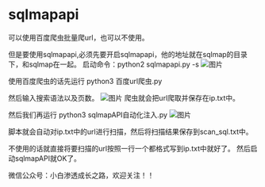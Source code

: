 # sqlmapapi

可以使用百度爬虫批量爬url，也可以不使用。

但是要使用sqlmapapi,必须先要开启sqlmapapi，他的地址就在sqlmap的目录下，和sqlmap在一起。
启动命令：python2 sqlmapapi.py -s
![图片](https://user-images.githubusercontent.com/47450364/164986612-96c8f6e5-5bd4-4011-82bd-8fd6010f5824.png)


使用百度爬虫的话先运行
python3 百度url爬虫.py

然后输入搜索语法以及页数。
![图片](https://user-images.githubusercontent.com/47450364/164986623-3a8bb89e-ea96-4644-a4c3-2540a1cdc092.png)
爬虫就会把url爬取并保存在ip.txt中。


然后我们再运行
python3 sqlmapAPI自动化注入.py
![图片](https://user-images.githubusercontent.com/47450364/164986686-9575e1d6-ba6b-45f9-baec-042c9c967b7b.png)

脚本就会自动对ip.txt中的url进行扫描，然后将扫描结果保存到scan_sql.txt中。

不使用的话就直接将要扫描的url按照一行一个都格式写到ip.txt中就好了。
然后启动sqlmapAPI就OK了。


微信公众号：小白渗透成长之路，欢迎关注！！
